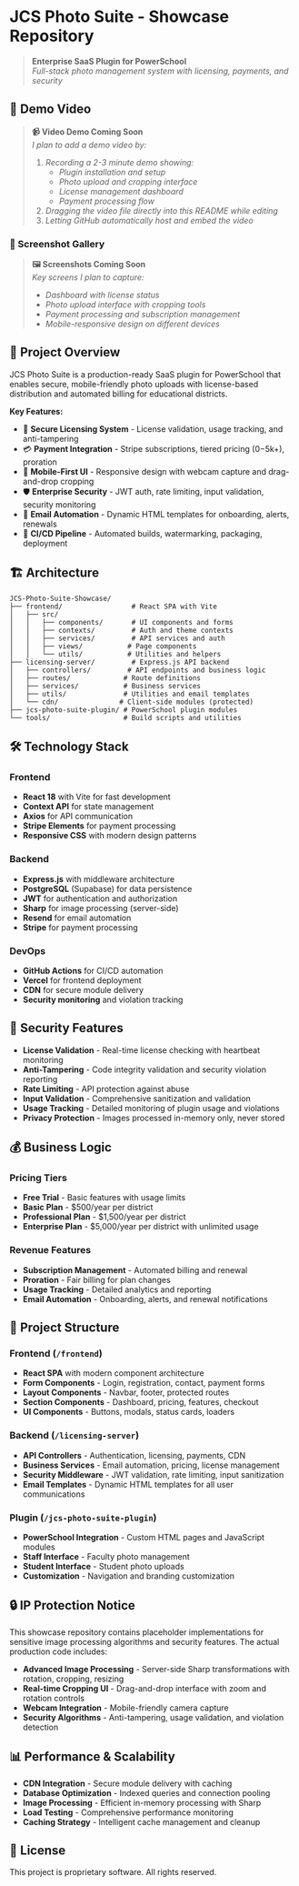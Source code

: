 # JCS Photo Suite - Showcase Repository

> **Enterprise SaaS Plugin for PowerSchool**  
> *Full-stack photo management system with licensing, payments, and security*

## 🎥 Demo Video

> **📹 Video Demo Coming Soon**  
> *I plan to add a demo video by:*
> 1. *Recording a 2-3 minute demo showing:*
>    - *Plugin installation and setup*
>    - *Photo upload and cropping interface*
>    - *License management dashboard*
>    - *Payment processing flow*
> 2. *Dragging the video file directly into this README while editing*
> 3. *Letting GitHub automatically host and embed the video*

### 📸 Screenshot Gallery

> **🖼️ Screenshots Coming Soon**  
> *Key screens I plan to capture:*
> - *Dashboard with license status*
> - *Photo upload interface with cropping tools*
> - *Payment processing and subscription management*
> - *Mobile-responsive design on different devices*

## 🚀 Project Overview

JCS Photo Suite is a production-ready SaaS plugin for PowerSchool that enables secure, mobile-friendly photo uploads with license-based distribution and automated billing for educational districts.

**Key Features:**
- 🔐 **Secure Licensing System** - License validation, usage tracking, and anti-tampering
- 💳 **Payment Integration** - Stripe subscriptions, tiered pricing ($0-$5k+), proration
- 📱 **Mobile-First UI** - Responsive design with webcam capture and drag-and-drop cropping
- 🛡️ **Enterprise Security** - JWT auth, rate limiting, input validation, security monitoring
- 📧 **Email Automation** - Dynamic HTML templates for onboarding, alerts, renewals
- 🚀 **CI/CD Pipeline** - Automated builds, watermarking, packaging, deployment

## 🏗️ Architecture

```
JCS-Photo-Suite-Showcase/
├── frontend/                 # React SPA with Vite
│   ├── src/
│   │   ├── components/       # UI components and forms
│   │   ├── contexts/         # Auth and theme contexts
│   │   ├── services/         # API services and auth
│   │   ├── views/           # Page components
│   │   └── utils/           # Utilities and helpers
├── licensing-server/         # Express.js API backend
│   ├── controllers/         # API endpoints and business logic
│   ├── routes/             # Route definitions
│   ├── services/           # Business services
│   ├── utils/              # Utilities and email templates
│   └── cdn/               # Client-side modules (protected)
├── jcs-photo-suite-plugin/ # PowerSchool plugin modules
└── tools/                  # Build scripts and utilities
```

## 🛠️ Technology Stack

### Frontend
- **React 18** with Vite for fast development
- **Context API** for state management
- **Axios** for API communication
- **Stripe Elements** for payment processing
- **Responsive CSS** with modern design patterns

### Backend
- **Express.js** with middleware architecture
- **PostgreSQL** (Supabase) for data persistence
- **JWT** for authentication and authorization
- **Sharp** for image processing (server-side)
- **Resend** for email automation
- **Stripe** for payment processing

### DevOps
- **GitHub Actions** for CI/CD automation
- **Vercel** for frontend deployment
- **CDN** for secure module delivery
- **Security monitoring** and violation tracking

## 🔐 Security Features

- **License Validation** - Real-time license checking with heartbeat monitoring
- **Anti-Tampering** - Code integrity validation and security violation reporting
- **Rate Limiting** - API protection against abuse
- **Input Validation** - Comprehensive sanitization and validation
- **Usage Tracking** - Detailed monitoring of plugin usage and violations
- **Privacy Protection** - Images processed in-memory only, never stored

## 💰 Business Logic

### Pricing Tiers
- **Free Trial** - Basic features with usage limits
- **Basic Plan** - $500/year per district
- **Professional Plan** - $1,500/year per district  
- **Enterprise Plan** - $5,000/year per district with unlimited usage

### Revenue Features
- **Subscription Management** - Automated billing and renewal
- **Proration** - Fair billing for plan changes
- **Usage Tracking** - Detailed analytics and reporting
- **Email Automation** - Onboarding, alerts, and renewal notifications

## 📁 Project Structure

### Frontend (`/frontend`)
- **React SPA** with modern component architecture
- **Form Components** - Login, registration, contact, payment forms
- **Layout Components** - Navbar, footer, protected routes
- **Section Components** - Dashboard, pricing, features, checkout
- **UI Components** - Buttons, modals, status cards, loaders

### Backend (`/licensing-server`)
- **API Controllers** - Authentication, licensing, payments, CDN
- **Business Services** - Email automation, pricing, license management
- **Security Middleware** - JWT validation, rate limiting, input sanitization
- **Email Templates** - Dynamic HTML templates for all user communications

### Plugin (`/jcs-photo-suite-plugin`)
- **PowerSchool Integration** - Custom HTML pages and JavaScript modules
- **Staff Interface** - Faculty photo management
- **Student Interface** - Student photo uploads
- **Customization** - Navigation and branding customization

## 🔒 IP Protection Notice

This showcase repository contains placeholder implementations for sensitive image processing algorithms and security features. The actual production code includes:

- **Advanced Image Processing** - Server-side Sharp transformations with rotation, cropping, resizing
- **Real-time Cropping UI** - Drag-and-drop interface with zoom and rotation controls
- **Webcam Integration** - Mobile-friendly camera capture
- **Security Algorithms** - Anti-tampering, usage validation, and violation detection

## 📊 Performance & Scalability

- **CDN Integration** - Secure module delivery with caching
- **Database Optimization** - Indexed queries and connection pooling
- **Image Processing** - Efficient in-memory processing with Sharp
- **Load Testing** - Comprehensive performance monitoring
- **Caching Strategy** - Intelligent cache management and cleanup


## 📄 License

This project is proprietary software. All rights reserved.